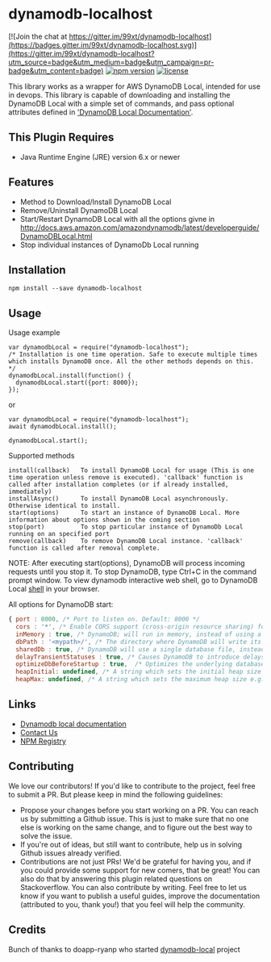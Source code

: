 dynamodb-localhost
=================================
[![Join the chat at https://gitter.im/99xt/dynamodb-localhost](https://badges.gitter.im/99xt/dynamodb-localhost.svg)](https://gitter.im/99xt/dynamodb-localhost?utm_source=badge&utm_medium=badge&utm_campaign=pr-badge&utm_content=badge)
[![npm version](https://badge.fury.io/js/dynamodb-localhost.svg)](https://badge.fury.io/js/dynamodb-localhost)
[![license](https://img.shields.io/npm/l/dynamodb-localhost.svg)](https://www.npmjs.com/package/dynamodb-localhost)

This library works as a wrapper for AWS DynamoDB Local, intended for use in devops. This library is capable of downloading and installing the DynamoDB Local with a simple set of commands, and pass optional attributes defined in ['DynamoDB Local Documentation'](http://docs.aws.amazon.com/amazondynamodb/latest/developerguide/DynamoDBLocal.html).

## This Plugin Requires

* Java Runtime Engine (JRE) version 6.x or newer

## Features

* Method to Download/Install DynamoDB Local
* Remove/Uninstall DynamoDB Local
* Start/Restart DynamoDB Local with all the options givne in http://docs.aws.amazon.com/amazondynamodb/latest/developerguide/DynamoDBLocal.html
* Stop individual instances of DynamoDb Local running

## Installation

`npm install --save dynamodb-localhost`

## Usage

Usage example

```
var dynamodbLocal = require("dynamodb-localhost");
/* Installation is one time operation. Safe to execute multiple times which installs DynamoDB once. All the other methods depends on this. */
dynamodbLocal.install(function() {
  dynamodbLocal.start({port: 8000});
}); 
```

or

```
var dynamodbLocal = require("dynamodb-localhost");
await dynamodbLocal.install();

dynamodbLocal.start();
```

Supported methods

```
install(callback)   To install DynamoDB Local for usage (This is one time operation unless remove is executed). 'callback' function is called after installation completes (or if already installed, immediately)
installAsync()      To install DynamoDB Local asynchronously. Otherwise identical to install.
start(options)      To start an instance of DynamoDB Local. More information about options shown in the coming section
stop(port)          To stop particular instance of DynamoDb Local running on an specified port
remove(callback)    To remove DynamoDB Local instance. 'callback' function is called after removal complete.
```

NOTE: After executing start(options), DynamoDB will process incoming requests until you stop it. To stop DynamoDB, type Ctrl+C in the command prompt window. To view dynamodb interactive web shell, go to DynamoDB Local [shell](http://localhost:8000/shell) in your browser.

All options for DynamoDB start:

```js
{ port : 8000, /* Port to listen on. Default: 8000 */
  cors : '*', /* Enable CORS support (cross-origin resource sharing) for JavaScript. You must provide a comma-separated "allow" list of specific domains. The default setting for cors is an asterisk (*), which allows public access. */
  inMemory : true, /* DynamoDB; will run in memory, instead of using a database file. When you stop DynamoDB;, none of the data will be saved. Note that you cannot specify both dbPath and inMemory at once. */
  dbPath : '<mypath>/', /* The directory where DynamoDB will write its database file. If you do not specify this option, the file will be written to the current directory. Note that you cannot specify both dbPath and inMemory at once. For the path, current working directory is <projectroot>/node_modules/dynamodb-localhost/dynamob. For example to create <projectroot>/node_modules/dynamodb-localhost/dynamob/<mypath> you should specify '<mypath>/' with a forwardslash at the end. */
  sharedDb : true, /* DynamoDB will use a single database file, instead of using separate files for each credential and region. If you specify sharedDb, all DynamoDB clients will interact with the same set of tables regardless of their region and credential configuration. */
  delayTransientStatuses : true, /* Causes DynamoDB to introduce delays for certain operations. DynamoDB can perform some tasks almost instantaneously, such as create/update/delete operations on tables and indexes; however, the actual DynamoDB service requires more time for these tasks. Setting this parameter helps DynamoDB simulate the behavior of the Amazon DynamoDB web service more closely. (Currently, this parameter introduces delays only for global secondary indexes that are in either CREATING or DELETING status.) */
  optimizeDbBeforeStartup : true,  /* Optimizes the underlying database tables before starting up DynamoDB on your computer. You must also specify -dbPath when you use this parameter. */
  heapInitial: undefined, /* A string which sets the initial heap size e.g., heapInitial: '2048m'. This is input to the java -Xms argument */
  heapMax: undefined, /* A string which sets the maximum heap size e.g., heapMax: '1g'. This is input to the java -Xmx argument */
```

## Links

* [Dynamodb local documentation](http://docs.aws.amazon.com/amazondynamodb/latest/developerguide/DynamoDBLocal.html)
* [Contact Us](mailto:ashanf@99x.lk)
* [NPM Registry](https://www.npmjs.com/package/dynamodb-localhost)

## Contributing

We love our contributors! If you'd like to contribute to the project, feel free to submit a PR. But please keep in mind the following guidelines:

* Propose your changes before you start working on a PR. You can reach us by submitting a Github issue. This is just to make sure that no one else is working on the same change, and to figure out the best way to solve the issue.
* If you're out of ideas, but still want to contribute, help us in solving Github issues already verified.
* Contributions are not just PRs! We'd be grateful for having you, and if you could provide some support for new comers, that be great! You can also do that by answering this plugin related questions on Stackoverflow.
You can also contribute by writing. Feel free to let us know if you want to publish a useful guides, improve the documentation (attributed to you, thank you!) that you feel will help the community.

## Credits

Bunch of thanks to doapp-ryanp who started [dynamodb-local](https://github.com/doapp-ryanp/dynamodb-local) project
